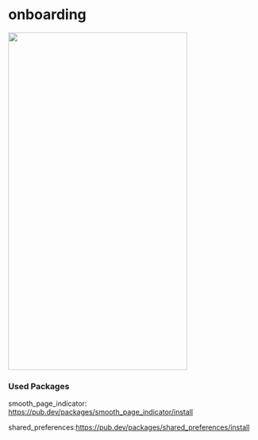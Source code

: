 # onboarding
<img src='ss/1.gif' width="360" height="680"/>

 
### Used Packages
smooth_page_indicator: https://pub.dev/packages/smooth_page_indicator/install

shared_preferences:https://pub.dev/packages/shared_preferences/install
